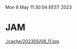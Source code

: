 Mon  8 May 11:30:04 EEST 2023
# JAM
<a href='./cache/202305/08_11.log'>./cache/202305/08_11.log</a>
